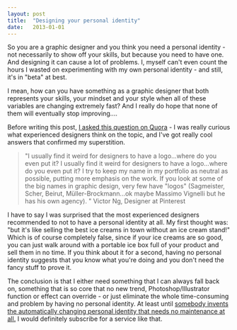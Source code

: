 ```yaml
---
layout: post
title:  "Designing your personal identity"
date:   2013-01-01
---
```

So you are a graphic designer and you think you need a personal identity - not necessarily to show off your skills, but because you need to have one.
And designing it can cause a lot of problems. I, myself can't even count the hours I wasted on experimenting with my own personal identity - and still, it's in "beta" at best.

I mean, how can you have something as a graphic designer that both represents your skills, your mindset and your style when all of these variables are changing extremely fast?
And I really do hope that none of them will eventually stop improving....<!--more-->

Before writing this post, <a href="https://www.quora.com/Graphic-Design/How-did-you-design-your-personal-identity">I asked this question on Quora</a> - I was really curious what experienced designers think on the topic, and I've got really cool answers that confirmed my superstition.
<blockquote>"I usually find it weird for designers to have a logo...where do you even put it? I usually find it weird for designers to have a logo...where do you even put it? I try to keep my name in my portfolio as neutral as possible, putting more emphasis on the work. If you look at some of the big names in graphic design, very few have "logos" (Sagmeister, Scher, Beirut, Müller-Brockmann...ok maybe Massimo Vignelli but he has his own agency). "
Victor Ng, Designer at Pinterest</blockquote>
I have to say I was surprised that the most experienced designers recommended to not to have a personal identity at all.
My first thought was: "but it's like selling the best ice creams in town without an ice cream stand!"
Which is of course completely false, since if your ice creams are so good, you can just walk around with a portable ice box full of your product and sell them in no time.
If you think about it for a second, having no personal identity suggests that you know what you're doing and you don't need the fancy stuff to prove it.

The conclusion is that I either need something that I can always fall back on, something that is so core that no new trend, Photoshop/Illustrator function or effect can override - or just eliminate the whole time-consuming and problem by having no personal identity.
At least until <a href="http://www.dailymail.co.uk/news/article-561231/The-new-shoes-grow-childrens-feet--kids-actually-wear-them.html">somebody invents the automatically changing personal identity that needs no maintenance at all.</a> I would definitely subscribe for a service like that.